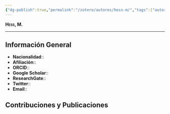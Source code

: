 ```yaml
---
{"dg-publish":true,"permalink":"/zotero/autores/hess-m/","tags":["autor","researcher"]}
---
```



<span style="font-variant:small-caps; font-weight: bold;"> Hess, M. </span>

---


## Información General

- **Nacionalidad**:: 
- **Afiliación**:: 
- **ORCID**:: 
- **Google Scholar**:: 
- **ResearchGate**:: 
- **Twitter**:: 
- **Email**::
  
## Contribuciones y Publicaciones





